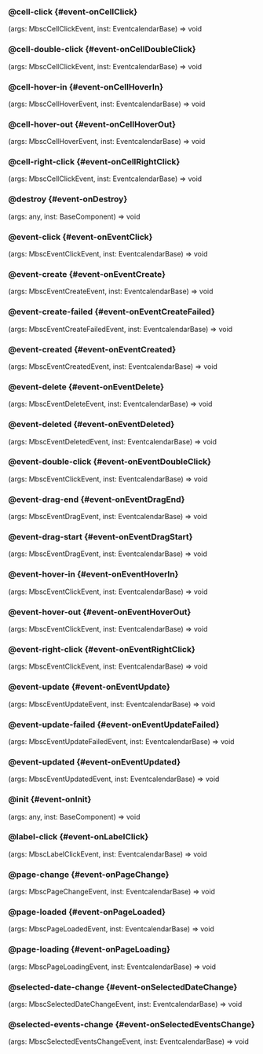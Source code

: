 ### @cell-click {#event-onCellClick}

(args: MbscCellClickEvent, inst: EventcalendarBase) => void



### @cell-double-click {#event-onCellDoubleClick}

(args: MbscCellClickEvent, inst: EventcalendarBase) => void



### @cell-hover-in {#event-onCellHoverIn}

(args: MbscCellHoverEvent, inst: EventcalendarBase) => void



### @cell-hover-out {#event-onCellHoverOut}

(args: MbscCellHoverEvent, inst: EventcalendarBase) => void



### @cell-right-click {#event-onCellRightClick}

(args: MbscCellClickEvent, inst: EventcalendarBase) => void



### @destroy {#event-onDestroy}

(args: any, inst: BaseComponent) => void



### @event-click {#event-onEventClick}

(args: MbscEventClickEvent, inst: EventcalendarBase) => void



### @event-create {#event-onEventCreate}

(args: MbscEventCreateEvent, inst: EventcalendarBase) => void



### @event-create-failed {#event-onEventCreateFailed}

(args: MbscEventCreateFailedEvent, inst: EventcalendarBase) => void



### @event-created {#event-onEventCreated}

(args: MbscEventCreatedEvent, inst: EventcalendarBase) => void



### @event-delete {#event-onEventDelete}

(args: MbscEventDeleteEvent, inst: EventcalendarBase) => void



### @event-deleted {#event-onEventDeleted}

(args: MbscEventDeletedEvent, inst: EventcalendarBase) => void



### @event-double-click {#event-onEventDoubleClick}

(args: MbscEventClickEvent, inst: EventcalendarBase) => void



### @event-drag-end {#event-onEventDragEnd}

(args: MbscEventDragEvent, inst: EventcalendarBase) => void



### @event-drag-start {#event-onEventDragStart}

(args: MbscEventDragEvent, inst: EventcalendarBase) => void



### @event-hover-in {#event-onEventHoverIn}

(args: MbscEventClickEvent, inst: EventcalendarBase) => void



### @event-hover-out {#event-onEventHoverOut}

(args: MbscEventClickEvent, inst: EventcalendarBase) => void



### @event-right-click {#event-onEventRightClick}

(args: MbscEventClickEvent, inst: EventcalendarBase) => void



### @event-update {#event-onEventUpdate}

(args: MbscEventUpdateEvent, inst: EventcalendarBase) => void



### @event-update-failed {#event-onEventUpdateFailed}

(args: MbscEventUpdateFailedEvent, inst: EventcalendarBase) => void



### @event-updated {#event-onEventUpdated}

(args: MbscEventUpdatedEvent, inst: EventcalendarBase) => void



### @init {#event-onInit}

(args: any, inst: BaseComponent) => void



### @label-click {#event-onLabelClick}

(args: MbscLabelClickEvent, inst: EventcalendarBase) => void



### @page-change {#event-onPageChange}

(args: MbscPageChangeEvent, inst: EventcalendarBase) => void



### @page-loaded {#event-onPageLoaded}

(args: MbscPageLoadedEvent, inst: EventcalendarBase) => void



### @page-loading {#event-onPageLoading}

(args: MbscPageLoadingEvent, inst: EventcalendarBase) => void



### @selected-date-change {#event-onSelectedDateChange}

(args: MbscSelectedDateChangeEvent, inst: EventcalendarBase) => void



### @selected-events-change {#event-onSelectedEventsChange}

(args: MbscSelectedEventsChangeEvent, inst: EventcalendarBase) => void


